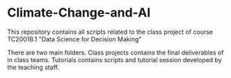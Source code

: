 # Climate-Change-and-AI

This repository contains all scripts related to the class project of course TC2001B.1 "Data Science for Decision Making"

There are two main folders. Class projects contains the final deliverables of in class teams. Tutorials contains scripts and tutorial session developed by the teaching staff.  

